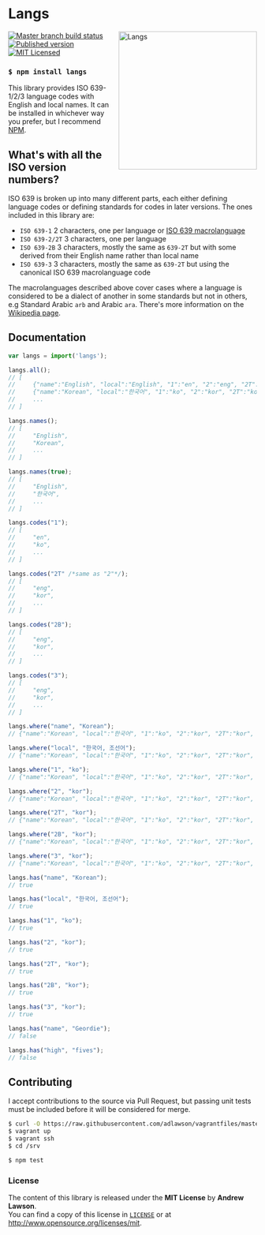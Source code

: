 # Langs

<img src="http://media.giphy.com/media/ZJqPtMjmHbNN6/giphy.gif" alt="Langs" align="right" width=280/>

[![Master branch build status][ico-build]][travis]
[![Published version][ico-package]][npm]
[![MIT Licensed][ico-license]][license]

### `$ npm install langs`

This library provides ISO 639-1/2/3 language codes with English and local
names. It can be installed in whichever way you prefer, but I recommend
[NPM][npm].

## What's with all the ISO version numbers?
ISO 639 is broken up into many different parts, each either defining language
codes or defining standards for codes in later versions. The ones included in
this library are:
 - `ISO 639-1` 2 characters, one per language or [ISO 639 macrolanguage][wiki-macro]
 - `ISO 639-2/2T` 3 characters, one per language
 - `ISO 639-2B` 3 characters, mostly the same as `639-2T` but with some derived from their English name rather than local name
 - `ISO 639-3` 3 characters, mostly the same as `639-2T` but using the canonical ISO 639 macrolanguage code

The macrolanguages described above cover cases where a language is considered
to be a dialect of another in some standards but not in others, e.g Standard
Arabic `arb` and Arabic `ara`. There's more information on the
[Wikipedia page][wiki-macro].

## Documentation
```js
var langs = import('langs');

langs.all();
// [
//     {"name":"English", "local":"English", "1":"en", "2":"eng", "2T":"eng", "2B":"eng", "3":"eng"},
//     {"name":"Korean", "local":"한국어", "1":"ko", "2":"kor", "2T":"kor", "2B":"kor", "3":"kor"},
//     ...
// ]

langs.names();
// [
//     "English",
//     "Korean",
//     ...
// ]

langs.names(true);
// [
//     "English",
//     "한국어",
//     ...
// ]

langs.codes("1");
// [
//     "en",
//     "ko",
//     ...
// ]

langs.codes("2T" /*same as "2"*/);
// [
//     "eng",
//     "kor",
//     ...
// ]

langs.codes("2B");
// [
//     "eng",
//     "kor",
//     ...
// ]

langs.codes("3");
// [
//     "eng",
//     "kor",
//     ...
// ]

langs.where("name", "Korean");
// {"name":"Korean", "local":"한국어", "1":"ko", "2":"kor", "2T":"kor", "2B":"kor", "3":"kor"}

langs.where("local", "한국어, 조선어");
// {"name":"Korean", "local":"한국어", "1":"ko", "2":"kor", "2T":"kor", "2B":"kor", "3":"kor"}

langs.where("1", "ko");
// {"name":"Korean", "local":"한국어", "1":"ko", "2":"kor", "2T":"kor", "2B":"kor", "3":"kor"}

langs.where("2", "kor");
// {"name":"Korean", "local":"한국어", "1":"ko", "2":"kor", "2T":"kor", "2B":"kor", "3":"kor"}

langs.where("2T", "kor");
// {"name":"Korean", "local":"한국어", "1":"ko", "2":"kor", "2T":"kor", "2B":"kor", "3":"kor"}

langs.where("2B", "kor");
// {"name":"Korean", "local":"한국어", "1":"ko", "2":"kor", "2T":"kor", "2B":"kor", "3":"kor"}

langs.where("3", "kor");
// {"name":"Korean", "local":"한국어", "1":"ko", "2":"kor", "2T":"kor", "2B":"kor", "3":"kor"}

langs.has("name", "Korean");
// true

langs.has("local", "한국어, 조선어");
// true

langs.has("1", "ko");
// true

langs.has("2", "kor");
// true

langs.has("2T", "kor");
// true

langs.has("2B", "kor");
// true

langs.has("3", "kor");
// true

langs.has("name", "Geordie");
// false

langs.has("high", "fives");
// false
```

## Contributing
I accept contributions to the source via Pull Request, but passing unit tests
must be included before it will be considered for merge.
```bash
$ curl -O https://raw.githubusercontent.com/adlawson/vagrantfiles/master/nodejs/Vagrantfile
$ vagrant up
$ vagrant ssh
$ cd /srv

$ npm test
```

### License
The content of this library is released under the **MIT License** by
**Andrew Lawson**.<br/> You can find a copy of this license in
[`LICENSE`][license] or at http://www.opensource.org/licenses/mit.

<!-- Links -->
[npm]: https://npmjs.org/package/langs
[travis]: https://travis-ci.org/adlawson/nodejs-langs
[ico-license]: http://img.shields.io/npm/l/langs.svg?style=flat
[ico-package]: http://img.shields.io/npm/v/langs.svg?style=flat
[ico-build]: http://img.shields.io/travis/adlawson/nodejs-langs/master.svg?style=flat
[license]: /LICENSE
[wiki]: http://en.wikipedia.org/wiki/List_of_ISO_639-1_codes
[wiki-macro]: http://en.wikipedia.org/wiki/ISO_639_macrolanguage

